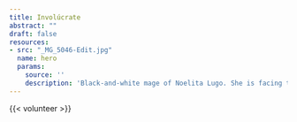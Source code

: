 ```yaml
---
title: Involúcrate
abstract: ""
draft: false
resources:
- src: "_MG_5046-Edit.jpg"
  name: hero
  params:
    source: ''
    description: 'Black-and-white mage of Noelita Lugo. She is facing the viewer while leaning against a wall.'
---
```


{{< volunteer >}}
